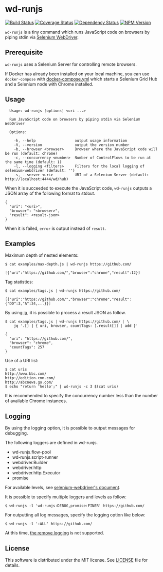 # wd-runjs

[![Build Status][build-status]][build-site]
[![Coverage Status][coverage-status]][coverage-site]
[![Dependency Status][dependency-status]][dependency-site]
[![NPM Version][npm-version]][npm-site]

`wd-runjs` is a tiny command which runs JavaScript code on browsers by piping
stdin via [Selenium WebDriver].

## Prerequisite

`wd-runjs` uses a Selenium Server for controlling remote browsers.

If Docker has already been installed on your local machine, you can use
`docker-compose` with [docker-compose.yml](./docker-compose.yml) which starts a
Selenium Grid Hub and a Selenium node with Chrome installed.

## Usage

```
  Usage: wd-runjs [options] <uri ...>

  Run JavaScript code on browsers by piping stdin via Selenium WebDriver

  Options:

    -h, --help                  output usage information
    -V, --version               output the version number
    -b, --browser <browser>     Browser where the JavaScript code will be run (default: chrome)
    -c, --concurrency <number>  Number of ControlFlows to be run at the same time (default: 1)
    -l, --logging <filters>     Filters for the local logging of selenium-webdriver (default: '')
    -s, --server <uri>          URI of a Selenium Server (default: http://localhost:4444/wd/hub)
```

When it is succeeded to execute the JavaScript code, `wd-runjs` outputs a JSON
array of the following format to stdout.

```
{
  "uri": "<uri>",
  "browser": "<browser>",
  "result": <result-json>
}
```

When it is failed, `error` is output instead of `result`.

## Examples

Maximum depth of nested elements:

```
$ cat examples/max-depth.js | wd-runjs https://github.com/

[{"uri":"https://github.com/","browser":"chrome","result":12}]
```

Tag statistics:

```
$ cat examples/tags.js | wd-runjs https://github.com/

[{"uri":"https://github.com/","browser":"chrome","result":{"DD":3,"A":34,...}}]

```

By using [jq], it is possible to process a result JSON as follow.

```
$ cat examples/tags.js | wd-runjs https://github.com/ | \
    jq '.[] | { uri, browser, countTags: [.result[]] | add }'

{
  "uri": "https://github.com/",
  "browser": "chrome",
  "countTags": 257
}
```

Use of a URI list:

```
$ cat uris
http://www.bbc.com/
http://edition.cnn.com/
http://abcnews.go.com/
$ echo "return 'hello';" | wd-runjs -c 3 $(cat uris)
```

It is recommended to specify the concurrency number less than the number of
available Chrome instances.

## Logging

By using the logging option, it is possible to output messages for debugging.

The following loggers are defined in wd-runjs.

* wd-runjs.flow-pool
* wd-runjs.script-runner
* webdriver.Builder
* webdriver.http
* webdriver.http.Executor
* promise

For available levels, see [selenium-webdriver's document](http://seleniumhq.github.io/selenium/docs/api/javascript/module/selenium-webdriver/lib/logging_exports_Level.html).

It is possible to specify multiple loggers and levels as follow:

```
$ wd-runjs -l 'wd-runjs:DEBUG,promise:FINER' https://github.com/
```

For outputting all log messages, specify the logging option like below:

```
$ wd-runjs -l ':ALL' https://github.com/
```

At this time, [the remove logging](https://github.com/SeleniumHQ/selenium/wiki/Logging)
is not supported.

## License

This software is distributed under the MIT license.  See [LICENSE](./LICENSE)
file for details.

[build-status]: https://travis-ci.org/masnagam/wd-runjs.svg?branch=master
[build-site]: https://travis-ci.org/masnagam/wd-runjs
[coverage-status]: https://codecov.io/gh/masnagam/wd-runjs/branch/master/graph/badge.svg
[coverage-site]: https://codecov.io/gh/masnagam/wd-runjs
[dependency-status]: https://gemnasium.com/badges/github.com/masnagam/wd-runjs.svg
[dependency-site]: https://gemnasium.com/github.com/masnagam/wd-runjs
[npm-version]: https://img.shields.io/npm/v/wd-runjs.svg
[npm-site]: https://www.npmjs.com/package/wd-runjs
[Selenium WebDriver]: https://www.npmjs.com/package/selenium-webdriver
[jq]: https://stedolan.github.io/jq/
